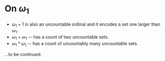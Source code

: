 # On $\omega_1$

* $\omega_1 + 1$ is also an uncountable ordinal and it encodes a set one larger than $\omega_1$.
* $\omega_1 + \omega_1$ -- has a count of two uncountable sets.
* $\omega_1 * \omega_1$ -- has a count of uncountably many uncountable sets.

...to be continued.


